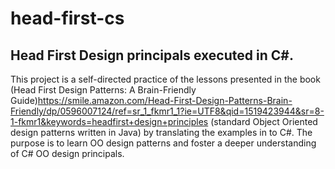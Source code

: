 # head-first-cs
## Head First Design principals executed in C#.

This project is a self-directed practice of the lessons presented in the book (Head First Design Patterns: A Brain-Friendly Guide)<https://smile.amazon.com/Head-First-Design-Patterns-Brain-Friendly/dp/0596007124/ref=sr_1_fkmr1_1?ie=UTF8&qid=1519423944&sr=8-1-fkmr1&keywords=headfirst+design+principles> (standard Object Oriented design patterns written in Java) by translating the examples in to C#.   The purpose is to learn OO design patterns and foster a deeper understanding of C# OO design principals.
